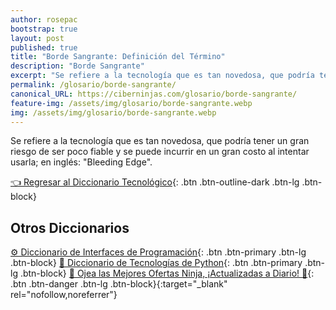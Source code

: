 ```yaml
---
author: rosepac
bootstrap: true
layout: post
published: true
title: "Borde Sangrante: Definición del Término"
description: "Borde Sangrante"
excerpt: "Se refiere a la tecnología que es tan novedosa, que podría tener un gran riesgo de ser poco fiable y se puede incurrir en un gran costo al intentar usarla."
permalink: /glosario/borde-sangrante/
canonical_URL: https://ciberninjas.com/glosario/borde-sangrante/
feature-img: /assets/img/glosario/borde-sangrante.webp
img: /assets/img/glosario/borde-sangrante.webp
---
```


Se refiere a la tecnología que es tan novedosa, que podría tener un gran riesgo de ser poco fiable y se puede incurrir en un gran costo al intentar usarla; en inglés: "Bleeding Edge".

[👈 Regresar al Diccionario Tecnológico](/glosario/){: .btn .btn-outline-dark .btn-lg .btn-block}

## Otros Diccionarios

[⚙ Diccionario de Interfaces de Programación](/glosario/completo-interfaces-programacion/){: .btn .btn-primary .btn-lg .btn-block}
[🐍 Diccionario de Tecnologías de Python](/glosario/completo-tecnologias-python/){: .btn .btn-primary .btn-lg .btn-block}
[🎁 Ojea las Mejores Ofertas Ninja, ¡Actualizadas a Diario! 🛒](https://www.amazon.es/shop/cibercursos "Los Mejores Chollos de Amazon, Ofertas Flash, Black Monday y Amazon Prime Day"){: .btn .btn-danger .btn-lg .btn-block}{:target="_blank" rel="nofollow,noreferrer"}
